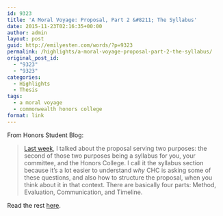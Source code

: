 ```yaml
---
id: 9323
title: 'A Moral Voyage: Proposal, Part 2 &#8211; The Syllabus'
date: 2015-11-23T02:16:35+00:00
author: admin
layout: post
guid: http://emilyesten.com/words/?p=9323
permalink: /highlights/a-moral-voyage-proposal-part-2-the-syllabus/
original_post_id:
  - "9323"
  - "9323"
categories:
  - Highlights
  - Thesis
tags:
  - a moral voyage
  - commonwealth honors college
format: link
---
```

From Honors Student Blog:

> [Last week](https://www.honors.umass.edu/blog/eesten/moral-voyage-proposal-part-1-literature-review), I talked about the proposal serving two purposes: the second of those two purposes being a syllabus for you, your committee, and the Honors College. I call it the syllabus section because it’s a lot easier to understand _why_ CHC is asking some of these questions, and also how to structure the proposal, when you think about it in that context. There are basically four parts: Method, Evaluation, Communication, and Timeline.

Read the rest [here](https://www.honors.umass.edu/blog/eesten/moral-voyage-proposal-part-2-syllabus).